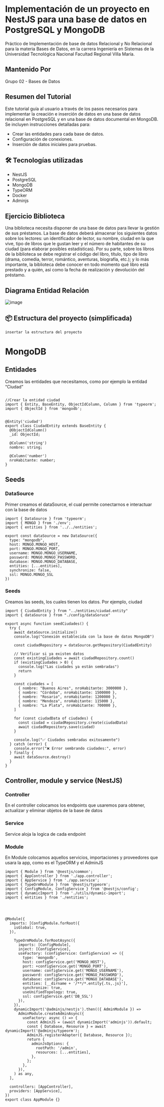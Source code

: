 # **Implementación de un proyecto en NestJS para una base de datos en PostgreSQL y MongoDB**

Práctico de Implementación de base de datos Relacional y No Relacional para la materia Bases de Datos, en la carrera Ingeniería en Sistemas de la Universidad Tecnológica Nacional Facultad Regional Villa María.

## **Mantenido Por**

Grupo 02 - Bases de Datos

## **Resumen del Tutorial**

Este tutorial guía al usuario a través de los pasos necesarios para implementar la creación e inserción de datos en una base de datos relacional en PostgreSQL y en una base de datos documental en MongoDB. Se incluyen instrucciones detalladas para:

- Crear las entidades para cada base de datos.
- Configuración de conexiones.
- Inserción de datos iniciales para pruebas.

## 🛠 Tecnologías utilizadas
- NestJS
- PostgreSQL
- MongoDB
- TypeORM
- Docker
- Adminjs

## **Ejercicio Biblioteca**

Una biblioteca necesita disponer de una base de datos para llevar la gestión de sus préstamos. La base de datos deberá almacenar los siguientes datos sobre los lectores: un identificador de lector, su nombre, ciudad en la
que vive, tipo de libros que le gustan leer y el número de habitantes de su ciudad (para elaborar posibles estadísticas). Por su parte, sobre los libros de la biblioteca se debe registrar el código del libro, título, tipo de libro
(drama, comedia, terror, romántico, aventuras, biografía, etc.); y lo más importante, la biblioteca debe conocer en todo momento qué libro está prestado y a quién, así como la fecha de realización y devolución del préstamo.

## **Diagrama Entidad Relación**

![image](https://github.com/user-attachments/assets/72322608-abbb-4426-b991-9a951f4c45c2)


## 📦 Estructura del proyecto (simplificada)

  ```
insertar la estructura del proyecto
  ```
# MongoDB
## Entidades

Creamos las entidades que necesitamos, como por ejemplo la entidad “Ciudad”
```

//Crear la entidad ciudad 
import { Entity, BaseEntity, ObjectIdColumn, Column } from 'typeorm';
import { ObjectId } from 'mongodb';


@Entity('ciudad')
export class CiudadEntity extends BaseEntity {
  @ObjectIdColumn()
  _id: ObjectId;

  @Column('string')
  nombre: string;

  @Column('number')
  nroHabitante: number;
}

```
## Seeds

### DataSource

Primer creamos el dataSource, el cual permite conectarnos e interactuar con la base de datos 

```
import { DataSource } from 'typeorm';
import { MONGO } from './env';
import { entities } from '../../entities';

export const dataSource = new DataSource({
  type: "mongodb",
  host: MONGO.MONGO_HOST,
  port: MONGO.MONGO_PORT,
  username: MONGO.MONGO_USERNAME,
  password: MONGO.MONGO_PASSWORD,
  database: MONGO.MONGO_DATABASE,
  entities: [...entities],
  synchronize: false,
  ssl: MONGO.MONGO_SSL
})
```

### Seeds

Creamos las seeds, los cuales tienen los datos. Por ejemplo, ciudad
```
import { CiudadEntity } from "../entities/ciudad.entity"
import { dataSource } from "./config/dataSoruce"

export async function seedCiudades() {
  try {
    await dataSource.initialize()
    console.log("Conexión establecida con la base de datos MongoDB")

    const ciudadRepository = dataSource.getRepository(CiudadEntity)

    // Verificar si ya existen datos
    const existingCiudades = await ciudadRepository.count()
    if (existingCiudades > 0) {
      console.log("Las ciudades ya están sembradas")
      return
    }

    const ciudades = [
      { nombre: "Buenos Aires", nroHabitante: 3000000 },
      { nombre: "Córdoba", nroHabitante: 1500000 },
      { nombre: "Rosario", nroHabitante: 1200000 },
      { nombre: "Mendoza", nroHabitante: 115000 },
      { nombre: "La Plata", nroHabitante: 700000 },
    ]

    for (const ciudadData of ciudades) {
      const ciudad = ciudadRepository.create(ciudadData)
      await ciudadRepository.save(ciudad)
    }

    console.log("✅ Ciudades sembradas exitosamente")
  } catch (error) {
    console.error("❌ Error sembrando ciudades:", error)
  } finally {
    await dataSource.destroy()
  }
}
```

## Controller, module y service (NestJS)

### Controller

En el controller colocamos los endpoints que usaremos para obtener, actualizar y eliminar objetos de la base de datos

### Service

 Service aloja la logica de cada endpoint

### Module

En Module colocamos aquellos servicios, importaciones y proveedores que usara la app, como es el TypeORM y el AdminJS

```
import { Module } from '@nestjs/common';
import { AppController } from './app.controller';
import { AppService } from './app.service';
import { TypeOrmModule } from '@nestjs/typeorm';
import { ConfigModule, ConfigService } from '@nestjs/config';
import { dynamicImport } from './utils/dynamic-import';
import { entities } from './entities';




@Module({
  imports: [ConfigModule.forRoot({
    isGlobal: true,
  }),

    TypeOrmModule.forRootAsync({
      imports: [ConfigModule],
      inject: [ConfigService],
      useFactory: (configService: ConfigService) => ({
        type: 'mongodb',
        host: configService.get('MONGO_HOST'),
        port: +configService.get('MONGO_PORT'),
        username: configService.get('MONGO_USERNAME'),
        password: configService.get('MONGO_PASSWORD'),
        database: configService.get('MONGO_DATABASE'),
        entities: [__dirname + '/**/*.entity{.ts,.js}'],
        synchronize: true,
        useUnifiedTopology: true,
        ssl: configService.get('DB_SSL')
      }),
    }),
    dynamicImport('@adminjs/nestjs').then(({ AdminModule }) =>
      AdminModule.createAdminAsync({
        useFactory: async () => {
          const AdminJS = (await dynamicImport('adminjs')).default;
          const { Database, Resource } = await dynamicImport('@adminjs/typeorm');
          AdminJS.registerAdapter({ Database, Resource });
          return {
            adminJsOptions: {
              rootPath: '/admin',
              resources: [...entities],
            },
          };
        },
      }),
    ) as any,
  ],

  controllers: [AppController],
  providers: [AppService],
})
export class AppModule {}
```














